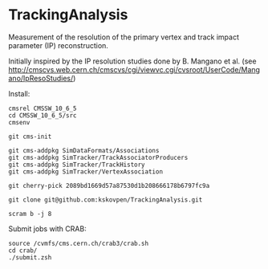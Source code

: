 # TrackingAnalysis

Measurement of the resolution of the primary vertex and track impact
parameter (IP) reconstruction.

Initially inspired by the IP resolution studies done by B. Mangano et al. (see http://cmscvs.web.cern.ch/cmscvs/cgi/viewvc.cgi/cvsroot/UserCode/Mangano/IpResoStudies/)

Install:
```
cmsrel CMSSW_10_6_5
cd CMSSW_10_6_5/src
cmsenv

git cms-init

git cms-addpkg SimDataFormats/Associations
git cms-addpkg SimTracker/TrackAssociatorProducers
git cms-addpkg SimTracker/TrackHistory
git cms-addpkg SimTracker/VertexAssociation

git cherry-pick 2089bd1669d57a87530d1b208666178b6797fc9a

git clone git@github.com:kskovpen/TrackingAnalysis.git

scram b -j 8
```

Submit jobs with CRAB:
```
source /cvmfs/cms.cern.ch/crab3/crab.sh
cd crab/
./submit.zsh
```
